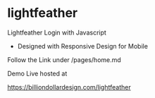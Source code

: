 # lightfeather
Lightfeather Login with Javascript
- Designed with Responsive Design for Mobile

Follow the Link under /pages/home.md

Demo Live hosted at

https://billiondollardesign.com/lightfeather
